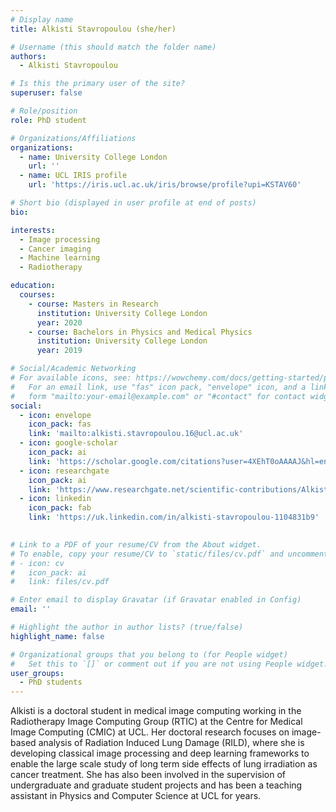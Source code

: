 ```yaml
---
# Display name
title: Alkisti Stavropoulou (she/her)

# Username (this should match the folder name)
authors:
  - Alkisti Stavropoulou

# Is this the primary user of the site?
superuser: false

# Role/position
role: PhD student

# Organizations/Affiliations
organizations:
  - name: University College London
    url: ''
  - name: UCL IRIS profile
    url: 'https://iris.ucl.ac.uk/iris/browse/profile?upi=KSTAV60'

# Short bio (displayed in user profile at end of posts)
bio: 

interests:
  - Image processing
  - Cancer imaging
  - Machine learning
  - Radiotherapy

education:
  courses:
    - course: Masters in Research
      institution: University College London
      year: 2020
    - course: Bachelors in Physics and Medical Physics
      institution: University College London
      year: 2019

# Social/Academic Networking
# For available icons, see: https://wowchemy.com/docs/getting-started/page-builder/#icons
#   For an email link, use "fas" icon pack, "envelope" icon, and a link in the
#   form "mailto:your-email@example.com" or "#contact" for contact widget.
social:
  - icon: envelope
    icon_pack: fas
    link: 'mailto:alkisti.stavropoulou.16@ucl.ac.uk'
  - icon: google-scholar
    icon_pack: ai
    link: 'https://scholar.google.com/citations?user=4XEhT0oAAAAJ&hl=en'
  - icon: researchgate
    icon_pack: ai
    link: 'https://www.researchgate.net/scientific-contributions/Alkisti-Stavropoulou-2199259044'
  - icon: linkedin
    icon_pack: fab
    link: 'https://uk.linkedin.com/in/alkisti-stavropoulou-1104831b9'

    
# Link to a PDF of your resume/CV from the About widget.
# To enable, copy your resume/CV to `static/files/cv.pdf` and uncomment the lines below.
# - icon: cv
#   icon_pack: ai
#   link: files/cv.pdf

# Enter email to display Gravatar (if Gravatar enabled in Config)
email: ''

# Highlight the author in author lists? (true/false)
highlight_name: false

# Organizational groups that you belong to (for People widget)
#   Set this to `[]` or comment out if you are not using People widget.
user_groups:
  - PhD students
---
```


Alkisti is a doctoral student in medical image computing working in the Radiotherapy Image Computing Group (RTIC) at the Centre for Medical Image Computing (CMIC) at UCL. Her doctoral research focuses on image-based analysis of Radiation Induced Lung Damage (RILD), where she is developing classical image processing and deep learning frameworks to enable the large scale study of long term side effects of lung irradiation as cancer treatment. She has also been involved in the supervision of undergraduate and graduate student projects and has been a teaching assistant in Physics and Computer Science at UCL for years.
